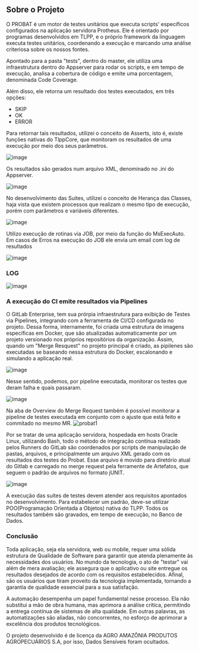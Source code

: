 
## Sobre o Projeto
O PROBAT é um motor de testes unitários que executa scripts' específicos configurados na aplicação servidora Protheus. Ele é orientado por programas desenvolvidos em TLPP, e o próprio framework da linguagem executa testes unitários, coordenando a execução e marcando uma análise criteriosa sobre os nossos fontes.

Apontado para a pasta "tests", dentro do master, ele utiliza uma infraestrutura dentro do Appserver para rodar os scripts, e em tempo de execução, analisa a cobertura de código e emite uma porcentagem, denominada Code Coverage. 

Além disso, ele retorna um resultado dos testes executados, em três opções: 
- SKIP
- OK
- ERROR
  
Para retornar tais resultados, utilizei o conceito de Asserts, isto é, existe funções nativas do TlppCore, que monitoram os resultados de uma execução por meio dos seus parâmetros.

![image](https://github.com/KaueSMoraes/readme-probat/assets/126820310/229dc11c-3462-4be9-9851-bce54491e314)

Os resultados são gerados num arquivo XML, denominado no .ini do Appserver.

![image](https://github.com/KaueSMoraes/readme-probat/assets/126820310/9e46adfe-a4eb-4e4f-9d48-105ef45a8f58)

No desenvolvimento das Suites, utilizei o conceito de Herança das Classes, haja vista que existem processos que realizam o mesmo tipo de execução, porém com parâmetros e variáveis diferentes.

![image](https://github.com/KaueSMoraes/readme-probat/assets/126820310/7bc8e152-cbbd-4427-9df3-c55ee7f29784)


Utilizo execução de rotinas via JOB, por meio da função do MsExecAuto. Em casos de Erros na execução do JOB ele envia um email com log de resultados 

![image](https://github.com/KaueSMoraes/readme-probat/assets/126820310/c89fbf8c-0553-4035-a2e1-bd53ed2fca8e)


### LOG

![image](https://github.com/KaueSMoraes/readme-probat/assets/126820310/83e65c88-2ae9-4217-a21d-c2956e2d0959)


### A execução do CI emite resultados via Pipelines

O GitLab Enterprise, tem sua prórpia infraestrutura para exibição de Testes via Pipelines, integrando com a ferramenta de CI/CD configurada no projeto. Dessa forma, internamente, foi criada uma estrutura de imagens específicas em Docker, que são atualizadas automaticamente por um projeto versionado nos próprios repositórios da organização. Assim, quando um "Merge Resquest" no projeto principal é criado, as pipilenes são executadas se baseando nessa estrutura do Docker, escalonando e simulando a aplicação real. 

![image](https://github.com/KaueSMoraes/readme-probat/assets/126820310/0f5794d6-29f2-4045-97a7-c7778e37f693)

Nesse sentido, podemos, por pipeline executada, monitorar os testes que deram falha e quais passaram.

![image](https://github.com/KaueSMoraes/readme-probat/assets/126820310/6a2af8c5-3540-4b13-8688-700a389c506e)

Na aba de Overview do Merge Request também é possível monitorar a pipeline de testes executada em conjunto com o ajuste que está feito e commitado no mesmo MR.
![probat1](https://github.com/KaueSMoraes/readme-probat/assets/126820310/45c247c7-425c-47e8-9d46-9ef66940faac)

Por se tratar de uma aplicação servidora, hospedada em hosts Oracle Linux, utilizando Bash, todo o método de integração contínua realizado pelos Runners do GitLab são coordenados por scripts de manipulação de pastas, arquivos, e principalmente um arquivo XML gerado com os resultados dos testes do Probat. Esse arquivo é movido para diretório atual do Gitlab e carregado no merge request pela ferramente de Artefatos, que seguem o padrão de arquivos no formato jUNIT.

![image](https://github.com/KaueSMoraes/readme-probat/assets/126820310/65797229-2d48-4225-968b-905bb2e8fef8)

A execução das suítes de testes devem atender aos requisitos apontados no desenvolvimento. Para estabelecer um padrão, deve-se utilizar POO(Programação Orientada a Objetos) nativa do TLPP.
Todos os resultados também são gravados, em tempo de execução, no Banco de Dados.

### Conclusão
Toda aplicação, seja ela servidora, web ou mobile, requer uma sólida estrutura de Qualidade de Software para garantir que atenda plenamente às necessidades dos usuários. No mundo da tecnologia, o ato de "testar" vai além de mera avaliação; ele assegura que o aplicativo ou site entregue os resultados desejados de acordo com os requisitos estabelecidos. Afinal, são os usuários que tiram proveito da tecnologia implementada, tornando a garantia de qualidade essencial para a sua satisfação.

A automação desempenha um papel fundamental nesse processo. Ela não substitui a mão de obra humana, mas aprimora a análise crítica, permitindo a entrega contínua de sistemas de alta qualidade. Em outras palavras, as automatizações são aliadas, não concorrentes, no esforço de aprimorar a excelência dos produtos tecnológicos.

O projeto desenvolvido é de licença da AGRO AMAZÔNIA PRODUTOS AGROPECUÁRIOS S.A, por isso, 
Dados Sensíveis foram ocultados.
